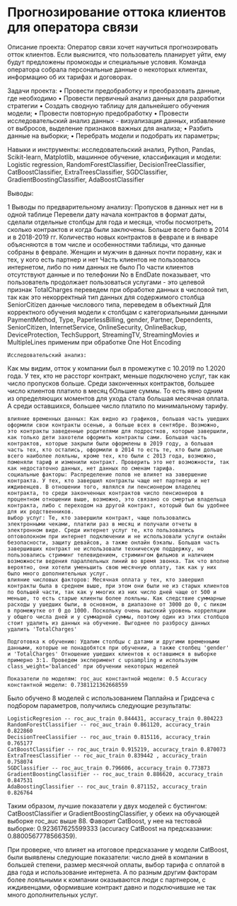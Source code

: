 # Прогнозирование оттока клиентов для оператора связи
Описание проекта: Оператор связи хочет научиться прогнозировать отток клиентов. Если выяснится, что пользователь планирует уйти, ему будут предложены промокоды и специальные условия. Команда оператора собрала персональные данные о некоторых клиентах, информацию об их тарифах и договорах.

Задачи проекта:
•	Провести предобработку и преобразовать данные, где необходимо
•	Провести первичный анализ данных для разработки стратегии
•	Создать сводную таблицу для дальнейшего обучения модели;
•	Провести повторную предобработку
•	Провести исследовательский анализ данных - визуализация данных, избавление от выбросов, выделение признаков важных для анализа;
•	Разбить данные на выборки;
•	Перебрать модели и подобрать их параметры;

Навыки и инструменты: исследовательский анализ, Python, Pandas, Scikit-learn, Matplotlib, машинное обучение, классификация и модели: Logistic regression, RandomForestClassifier, DecisionTreeClassifier, CatBoostClassifier, ExtraTreesClassifier, SGDClassifier, GradientBoostingClassifier, AdaBoostClassifier



Выводы: 

1 Выводы по предварительному анализу:
    Пропусков в данных нет ни в одной таблице
    Перевели дату начала контрактов в формат даты, сделали отдельные столбцы для года и месяца, чтобы посмотреть, сколько контрактов и когда были заключены. Больше всего было в 2014 и в 2018-2019 гг. Количество новых контрактов в феврале и в январе объясняются в том числе и особенностями таблицы, что данные собраны в феврале.
    Женщин и мужчин в данных почти поравну, как и тех, у кого есть партнер и нет
    Часть клиентов не пользовалось интернетом, либо по ним данных не было
    По части клиентов отсутствуют данные и по телефонии
    No в EndDate показывает, что пользователь продолжает пользоваться услугами - это целевой признак
    TotalCharges переведем при обработке данных в числовой тип, так как это некорректный тип данных для содержимого столбца
    SeniorCitizen данные числового типа, переведем в объектный
    Для корректного обучения модели к столбцам с категориальными данными PaymentMethod, Type, PaperlessBilling, gender, Partner, Dependents, SeniorCitizen, InternetService, OnlineSecurity, OnlineBackup, DeviceProtection, TechSupport, StreamingTV, StreamingMovies и MultipleLines применим при обработке One Hot Encoding

    Исследовательский анализ:

Как мы видим, отток у компании был в промежутке с 10.2019 по 1.2020 года. У тех, кто не рассторг контракт, меньше подключено услуг, так как число пропусков больше. Среди законченных контрактов, большее число клиентов платило в месяц бОльшие суммы. То есть явно одним из определяющих моментов для ухода стала большая месячная оплата. А среди оставшихся, большее число платило по минимальному тарифу.

    влияние временных данных: Как видно из графиков, большая часть ушедших оформили свои контракты осенью, а больше всех в сентябре. Возможно, это контракты заведенные родителями для подростков, которые завершили, как только дети захотели оформить контракты сами. Большая часть контрактов, которые закрыли были оформлены в 2019 году, а большая часть тех, кто остались, оформили в 2014 то есть те, кто были дольше всего наиболее лояльны, кроме тех, кто были с 2013 года, возможно, поменяли тариф и изменили контракт. Проверить это нет возможности, так как недостаточно данных, нет данных по сменам тарифа.
    социальные факторы: Распределение полов не влияет на завершение контракта. У тех, кто завершил контракты чаще нет партнера и нет иждивенцев. В отношении того, являлся ли пенсионером владелец контракта, то среди законченных контрактов число пенсионеров в процентном отношении выше, возможно, это связано со смертью владельца контракта, либо с переходом на другой контракт, который был бы удобнее для их родственников.
    выбор услуг: Те, кто завершили контракт, чаще пользовались электронными чеками, платили раз в месяц и получали отчеты в электронном виде. Среди интернет услуг те, кто пользовались оптоволокном при интернет подключении и не использовали услуги онлайн безопасности, защиту девайсов, а также онлайн бэкапы. Большая часть завершивших контракт не использовали техническую поддержку, но пользовались стриминг телевидением, стримингом фильмов и наличием возможности ведения параллельных линий во время звонка. Так что вполне вероятно, они хотели уменьшить свою месячную оплату, так как у них было много дополнительных услуг.
    влияние числовых факторов: Месячная оплата у тех, кто завершил контракты была в среднем выше, при этом они были не из старых клиентов по большей части, так как у многих из них число дней чаще от 500 и меньше, то есть старые клиенты более лояльны. Как следствие суммарные расходы у ушедших были, в основном, в диапазоне от 3000 до 0, с пиком в промежутке от 0 до 1000. Поскольку очень высокий уровень корреляции у общего числа дней и у суммарной суммы, поэтому один из этих столбцов стоит удалить из данных на обучение. Выгоднее по разбросу данных удалить 'TotalCharges'

    Подготовка к обучению: Удалим столбцы с датами и другими временными данными, которые не понадобятся при обучении, а также столбец 'gender' и 'TotalCharges' Отношение ушедших клиентов к оставшимся в выборке примерно 3:1. Проведем эксперимент с upsampling и используем class_weight='balanced' при обучении некоторых моделей

    Показатели по моделям: roc_auc константной модели: 0.5 Accuracy константной модели: 0.7381121362668559

Было обучено 8 моделей с использованием Паплайна и Гридсеча с подбором параметров, получились следующие результаты:

    LogisticRegresion -- roc_auc_train 0.844431, accuracy_train 0.804223
    RandomForestClassifier -- roc_auc_train 0.861120, accuracy_train 0.822860
    DecisionTreeClassifier -- roc_auc_train 0.815116, accuracy_train 0.765177
    CatBoostClassifier -- roc_auc_train 0.915219, accuracy_train 0.870073
    ExtraTreesClassifier -- roc_auc_train 0.839442 , accuracy_train 0.758074
    SGDClassifier -- roc_auc_train 0.796606, accuracy_train 0.773873
    GradientBoostingClassifier -- roc_auc_train 0.886620, accuracy_train 0.847531
    AdaBoostingClassifier -- roc_auc_train 0.871152, accuracy_train 0.826764

Таким образом, лучшие показатели у двух моделей с бустингом: CatBoostClassifier и GradientBoostingClassifier, у обеих на обучающей выборке roc_auc выше 88. Фаворит CatBoost, у нее на тестовой выборке: 0.923617625599333 (accuracy CatBoost на предсказании: 0.8800567778566359).

При проверке, что влияет на итоговое предсказание у модели CatBoost, были выявлены следующие показатели: число дней в компании в большей степени, размер месячной оплаты, выбор тарифа с оплатой в два года и использование интернета. А по разным другим факторам более лояльными к компании оказываются люди с партнером, с иждивенцами, оформившие контракт давно и подключившие не так много дополнительных услуг.
